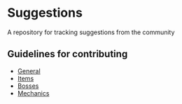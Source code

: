# Suggestions
A repository for tracking suggestions from the community

## Guidelines for contributing

- [General](doc/general.md)
- [Items](doc/items.md)
- [Bosses](doc/bosses.md)
- [Mechanics](doc/mechanics.md)
